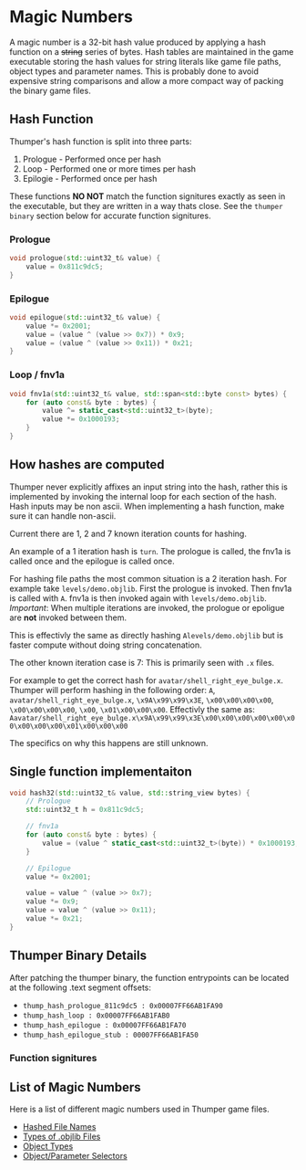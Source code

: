 # Magic Numbers
A magic number is a 32-bit hash value produced by applying a hash function on a ~~string~~ series of bytes. Hash tables are maintained in the game executable storing the hash values for string literals like game file paths, object types and parameter names. This is probably done to avoid expensive string comparisons and allow a more compact way of packing the binary game files.

## Hash Function
Thumper's hash function is split into three parts:
1. Prologue - Performed once per hash
2. Loop - Performed one or more times per hash
3. Epilogie - Performed once per hash

These functions **NO NOT** match the function signitures exactly as seen in the executable, but they are written in a way thats close. See the `thumper binary` section below for accurate function signitures.

### Prologue
```cpp
void prologue(std::uint32_t& value) {
    value = 0x811c9dc5;
}
```

### Epilogue
```cpp
void epilogue(std::uint32_t& value) {
	value *= 0x2001;
	value = (value ^ (value >> 0x7)) * 0x9;
	value = (value ^ (value >> 0x11)) * 0x21;
}
```

### Loop / fnv1a
```cpp
void fnv1a(std::uint32_t& value, std::span<std::byte const> bytes) {
	for (auto const& byte : bytes) {
		value ^= static_cast<std::uint32_t>(byte);
		value *= 0x1000193;
	}
}
```

## How hashes are computed
Thumper never explicitly affixes an input string into the hash, rather this is implemented by invoking the internal loop for each section of the hash. Hash inputs may be non ascii. When implementing a hash function, make sure it can handle non-ascii.

Current there are 1, 2 and 7 known iteration counts for hashing.

An example of a 1 iteration hash is `turn`. The prologue is called, the fnv1a is called once and the epilogue is called once.

For hashing file paths the most common situation is a 2 iteration hash. For example take `levels/demo.objlib`. First the prologue is invoked. Then fnv1a is called with `A`. fnv1a is then invoked again with `levels/demo.objlib`. *Important*: When multiple iterations are invoked, the prologue or epoligue are **not** invoked between them.

This is effectivly the same as directly hashing `Alevels/demo.objlib` but is faster compute without doing string concatenation.

The other known iteration case is 7: This is primarily seen with `.x` files.

For example to get the correct hash for `avatar/shell_right_eye_bulge.x`. Thumper will perform hashing in the following order: `A`, `avatar/shell_right_eye_bulge.x`, `\x9A\x99\x99\x3E`, `\x00\x00\x00\x00`, `\x00\x00\x00\x00`, `\x00`, `\x01\x00\x00\x00`. Effectivly the same as: `Aavatar/shell_right_eye_bulge.x\x9A\x99\x99\x3E\x00\x00\x00\x00\x00\x00\x00\x00\x00\x01\x00\x00\x00`

The specifics on why this happens are still unknown.

## Single function implementaiton
```cpp
void hash32(std::uint32_t& value, std::string_view bytes) {
    // Prologue
    std::uint32_t h = 0x811c9dc5;

    // fnv1a
    for (auto const& byte : bytes) {
        value = (value ^ static_cast<std::uint32_t>(byte)) * 0x1000193;
    }

    // Epilogue
    value *= 0x2001;

    value = value ^ (value >> 0x7);
    value *= 0x9;
    value = value ^ (value >> 0x11);
    value *= 0x21;
}
```

## Thumper Binary Details
After patching the thumper binary, the function entrypoints can be located at the following .text segment offsets:
* `thump_hash_prologue_811c9dc5 : 0x00007FF66AB1FA90`
* `thump_hash_loop : 0x00007FF66AB1FAB0`
* `thump_hash_epilogue : 0x00007FF66AB1FA70`
* `thump_hash_epilogue_stub : 00007FF66AB1FA50`

### Function signitures

## List of Magic Numbers
Here is a list of different magic numbers used in Thumper game files.
* [Hashed File Names](hashed_file_names.md)
* [Types of .objlib Files](objlib_gen_structure.md#types-of-objlib-files)
* [Object Types](object_types.md)
* [Object/Parameter Selectors](object_param_selectors.md)
